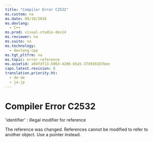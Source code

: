 ```yaml
---
title: "Compiler Error C2532"
ms.custom: na
ms.date: 09/18/2016
ms.devlang: 
  - C++
ms.prod: visual-studio-dev14
ms.reviewer: na
ms.suite: na
ms.technology: 
  - devlang-cpp
ms.tgt_pltfrm: na
ms.topic: error-reference
ms.assetid: a94fdf13-5063-4206-b5a5-374930287bee
caps.latest.revision: 8
translation.priority.ht: 
  - de-de
  - ja-jp
---
```

# Compiler Error C2532
'identifier' : illegal modifier for reference  
  
 The reference was changed. References cannot be modified to refer to another object. Use a pointer instead.